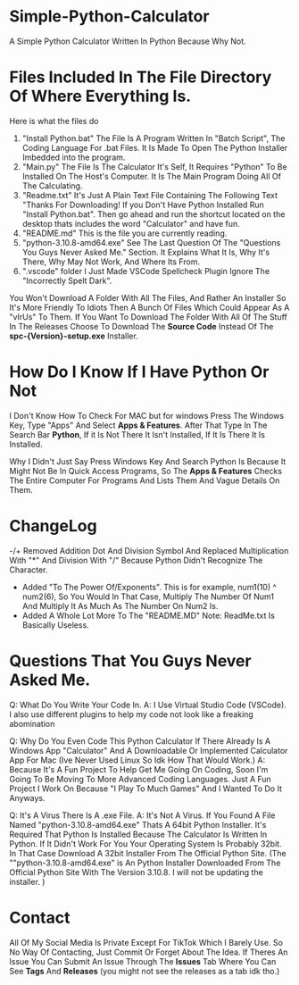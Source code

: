 # Simple-Python-Calculator
A Simple Python Calculator Written In Python Because Why Not.

# Files Included In The File Directory Of Where Everything Is.
Here is what the files do

1. "Install Python.bat"
The File Is A Program Written In "Batch Script", The Coding Language For .bat Files.
It Is Made To Open The Python Installer Imbedded into the program.
2. "Main.py"
The File Is The Calculator It's Self, It Requires "Python" To Be Installed On The Host's Computer.
It Is The Main Program Doing All Of The Calculating.
3. "Readme.txt"
It's Just A Plain Text File Containing The Following Text "Thanks For Downloading! If you Don't Have Python Installed Run "Install Python.bat". Then go ahead and run the shortcut located on the desktop thats includes the word "Calculator" and have fun.
4. "README.md"
This is the file you are currently reading.
5. "python-3.10.8-amd64.exe"
See The Last Question Of The "Questions You Guys Never Asked Me." Section. It Explains What It Is, Why It's There, Why May Not Work, And Where Its From.
6. ".vscode" folder
I Just Made VSCode Spellcheck Plugin Ignore The "Incorrectly Spelt Dark".

You Won't Download A Folder With All The Files, And Rather An Installer So It's More Friendly To Idiots Then A Bunch Of Files Which Could Appear As A "vIrUs" To Them. If You Want To Download The Folder With All Of The Stuff In The Releases Choose To Download The **Source Code** Instead Of The **spc-{Version}-setup.exe** Installer.

# How Do I Know If I Have Python Or Not
I Don't Know How To Check For MAC but for windows Press The Windows Key, Type "Apps" And Select **Apps & Features**. After That Type In The Search Bar **Python**, If it Is Not There  It Isn't Installed, If It Is There It Is Installed.

Why I Didn't Just Say Press Windows Key And Search Python Is Because It Might Not Be In Quick Access Programs, So The **Apps & Features** Checks The Entire Computer For Programs And Lists Them And Vague Details On Them.

# ChangeLog
-/+ Removed Addition Dot And Division Symbol And Replaced Multiplication With "*" And Division With "/" Because Python Didn't Recognize The Character.
+ Added "To The Power Of/Exponents". This is for example, num1(10) ^ num2(6), So You Would In That Case, Multiply The Number Of Num1 And Multiply It As Much As The Number On Num2 Is.
+ Added A Whole Lot More To The "README.MD"
Note: ReadMe.txt Is Basically Useless.

# Questions That You Guys Never Asked Me.
Q: What Do You Write Your Code In.
A: I Use Virtual Studio Code (VSCode). I also use different plugins to help my code not look like a freaking abomination

Q: Why Do You Even Code This Python Calculator If There Already Is A Windows App "Calculator" And A Downloadable Or Implemented Calculator App For Mac  (Ive Never Used Linux So Idk How That Would Work.)
A: Because It's A Fun Project To Help Get Me Going On Coding, Soon I'm Going To Be Moving To More Advanced Coding Languages. Just A Fun Project I Work On Because "I Play To Much Games" And I Wanted To Do It Anyways.

Q: It's A Virus There Is A .exe File.
A: It's Not A Virus. If You Found A File Named "python-3.10.8-amd64.exe" Thats A 64bit Python Installer. It's Required That Python Is Installed Because The Calculator Is Written In Python. If It Didn't Work For You Your Operating System Is Probably 32bit. In That Case Download A 32bit Installer From The Official Python Site. (The ""python-3.10.8-amd64.exe" is An Python Installer Downloaded From The Official Python Site With The Version 3.10.8. I will not be updating the installer. )

# Contact
All Of My Social Media Is Private Except For TikTok Which I Barely Use.
So No Way Of Contacting, Just Commit Or Forget About The Idea. If Theres An Issue You Can Submit An Issue Through The **Issues** Tab Where You Can See **Tags** And **Releases** (you might not see the releases as a tab idk tho.) 


